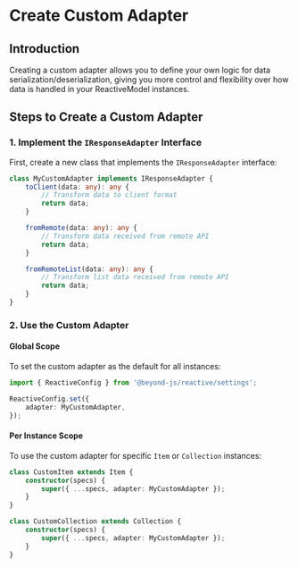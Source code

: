 # Create Custom Adapter

## Introduction

Creating a custom adapter allows you to define your own logic for data serialization/deserialization, giving you more
control and flexibility over how data is handled in your ReactiveModel instances.

## Steps to Create a Custom Adapter

### 1. Implement the `IResponseAdapter` Interface

First, create a new class that implements the `IResponseAdapter` interface:

```typescript
class MyCustomAdapter implements IResponseAdapter {
	toClient(data: any): any {
		// Transform data to client format
		return data;
	}

	fromRemote(data: any): any {
		// Transform data received from remote API
		return data;
	}

	fromRemoteList(data: any): any {
		// Transform list data received from remote API
		return data;
	}
}
```

### 2. Use the Custom Adapter

#### Global Scope

To set the custom adapter as the default for all instances:

```typescript
import { ReactiveConfig } from '@beyond-js/reactive/settings';

ReactiveConfig.set({
	adapter: MyCustomAdapter,
});
```

#### Per Instance Scope

To use the custom adapter for specific `Item` or `Collection` instances:

```typescript
class CustomItem extends Item {
	constructor(specs) {
		super({ ...specs, adapter: MyCustomAdapter });
	}
}

class CustomCollection extends Collection {
	constructor(specs) {
		super({ ...specs, adapter: MyCustomAdapter });
	}
}
```

